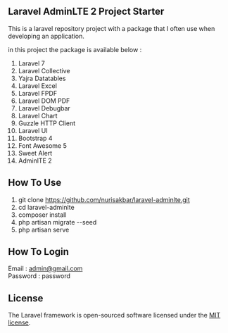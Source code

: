 ## Laravel AdminLTE 2 Project Starter

This is a laravel repository project with a package that I often use when developing an application.

in this project the package is available below :

1. Laravel 7
2. Laravel Collective
3. Yajra Datatables
4. Laravel Excel
5. Laravel FPDF
6. Laravel DOM PDF
7. Laravel Debugbar
8. Laravel Chart
9. Guzzle HTTP Client
10. Laravel UI
11. Bootstrap 4
12. Font Awesome 5
13. Sweet Alert
14. AdminlTE 2
## How To Use

1. git clone https://github.com/nurisakbar/laravel-adminlte.git
2. cd laravel-adminlte
3. composer install
4. php artisan migrate --seed
5. php artisan serve

## How To Login
Email : admin@gmail.com<br>
Password : password


## License

The Laravel framework is open-sourced software licensed under the [MIT license](https://opensource.org/licenses/MIT).
